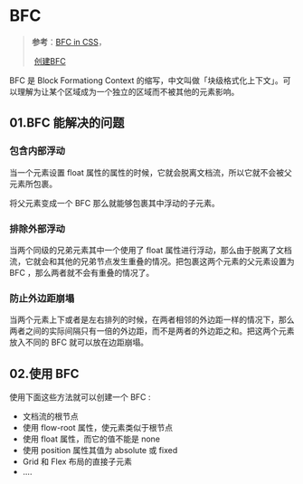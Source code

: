 # BFC

> **参考**：[BFC in CSS](https://wangyeux.medium.com/bfc-block-formatting-context-in-css-d3eb384317e2)，
>
> ​            [创建BFC](https://www.jianshu.com/p/88a11ff90794)

BFC 是 Block Formationg Context 的缩写，中文叫做「块级格式化上下文」。可以理解为让某个区域成为一个独立的区域而不被其他的元素影响。

## 01.BFC 能解决的问题

### 包含内部浮动

当一个元素设置 float 属性的属性的时候，它就会脱离文档流，所以它就不会被父元素所包裹。

将父元素变成一个 BFC 那么就能够包裹其中浮动的子元素。

### 排除外部浮动

当两个同级的兄弟元素其中一个使用了 float 属性进行浮动，那么由于脱离了文档流，它就会和其他的兄弟节点发生重叠的情况。把包裹这两个元素的父元素设置为 BFC ，那么两者就不会有重叠的情况了。

### 防止外边距崩塌

当两个元素上下或者是左右排列的时候，在两者相邻的外边距一样的情况下，那么两者之间的实际间隔只有一倍的外边距，而不是两者的外边距之和。把这两个元素放入不同的 BFC 就可以放在边距崩塌。

## 02.使用 BFC

使用下面这些方法就可以创建一个 BFC :

- 文档流的根节点
- 使用 flow-root 属性，使元素类似于根节点
- 使用 float 属性，而它的值不能是 none
- 使用 position 属性其值为 absolute 或 fixed
-  Grid 和 Flex 布局的直接子元素
-   ....  